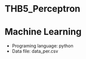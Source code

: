 # THB5_Perceptron

<h1>Machine Learning</h1>
<ul>
  <li>Programing language: python</li>
  <li>Data file: data_per.csv</li>
</ul>
